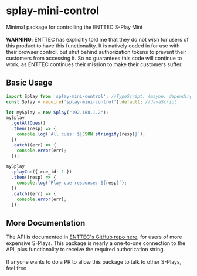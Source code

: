 # splay-mini-control

Minimal package for controlling the ENTTEC S-Play Mini<br>
<br>
**WARNING**: ENTTEC has explicitly told me that they do not wish for users of this product to have this functionality. It is natively coded in for use with their browser control, but shut behind authorization tokens to prevent their customers from accessing it. So no guarantees this code will continue to work, as ENTTEC continues their mission to make their customers suffer.


## Basic Usage
```typescript
import Splay from 'splay-mini-control'; //TypeScript, (maybe, depending on your tsconfig)
const Splay = require('splay-mini-control').default; //JavaScript

let mySplay = new Splay("192.168.1.2");
mySplay
  .getAllCues()
  .then((resp) => {
    console.log(`All cues: ${JSON.stringify(resp)}`);
  })
  .catch((err) => {
    console.error(err);
  });

mySplay
  .playCue({ cue_id: 1 })
  .then((resp) => {
    console.log(`Play cue response: ${resp}`);
  })
  .catch((err) => {
    console.error(err);
  });
```

## More Documentation
The API is documented in [ENTTEC's GitHub repo here](https://github.com/ENTTEC/SplayApi), for users of more expensive S-Plays. This package is nearly a one-to-one connection to the API, plus functionality to receive the required authorization string.<br>
<br>
If anyone wants to do a PR to allow this package to talk to other S-Plays, feel free